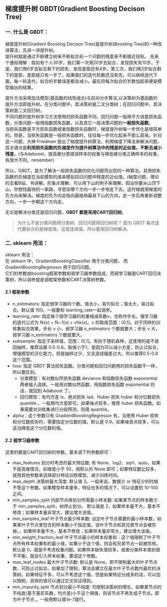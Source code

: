 ## 梯度提升树 GBDT(Gradient Boosting Decison Tree)

### 一. 什么是 GBDT：
梯度提升树(Gradient Boosting Decison Tree)是提升树(Boosting Tree)的一种改进算法，先讲一讲提升树。  
提升树就是通过不断建立树来不断拟合前一个问题的残差来不断接近目标。
先来个通俗理解：假如有个人30岁，我们第一次用20岁去拟合，发现损失有10岁。于是，我们用6岁去拟合剩下的损失，发现差距还有4岁。第三次，我们用3岁拟合剩下的差距，差距就只有一岁了。如果我们的迭代轮数还没有完，可以继续迭代下面，每一轮迭代，拟合的岁数误差都会减小。最后将每次拟合的岁数加起来便是模型输出的结果。  

提升方法采用加法模型(基函数的线性组合)与前向分步算法,以决策树为基函数的提升方法即提升树。在分类问题中，其决策树是二叉分类树；在回归问题中，其决策树是二叉回归树。  
不同问题的提升树学习方法使用的损失函数不同，回归问题一般用平方误差损失函数，分类问题一般用指数损失函数，以及其它一般决策问题的**一般损失函数**。    
当损失函数是平方损失函数或者指数损失函数时，梯度提升树每一步优化是很简单的。但是，当损失函数是一般损失函数时，往往每一步优化起来不那么容易。针对这一问题，大神 Friedman 提出了梯度提升树算法，利用梯度下降法来解决问题，其关键点是**利用损失函数的负梯度作为提升树算法中的残差的近似值，不断去减小残差**。(与Adaboost，提高被分类错误样本的权重与降低被分类正确样本的权重，有很大不同，remember)  

所以，GBDT，是为了解决一般损失函数的优化问题而出现的一种算法。其用损失函数的负梯度在当前模型的值来模拟回归问题中残差的近似值。(梯度问题，理论的去看B站、书讲解。形象点理解，可以用下山的例子来理解，假设你要从山顶下山，你想找最快的一条路，寻思往哪个方向一步一步地走下去。这时候就用梯度的负方向来解决。梯度的负方向会指向最陡峭最易下山的方向，走一步后再重新调整方向，一步一步朝这个方向走。

无论是解决分类还是回归问题，**GBDT 都是采用CART回归树**。
> 为什么不是分类问题用分类树，回归问题用回归树呢？
> 因为 GBDT 每次迭代要拟合的是梯度值，这是连续值，所以要用回归树解决。  

### 二. sklearn 用法：
sklearn 用法：  
在 sklearn 中，GradientBoostingClassifier 用于分类问题， 而 GradientBoostingRegressor 用于回归问题。  
它们的参数由boosting框架参数和弱学习器参数组成，而弱学习器是CART回归决策树，所以调参就是调框架参数和CART决策树参数。   
>
#### 2.1 框架参数
- n_estimators: 指定弱学习器的个数。值太小，易欠拟合；值太大，易过拟合。默认值 100。一般要和 learning_rate一起调参。
- learning_rate: 指定每个弱学习器的权重缩减系数ν，也称作步长。强学习器的迭代公式为 fk(x) = fk−1(x) + νhk(x)。ν 的取值范围：(0,1]。对于同样的训练集拟合效果，步长 ν 小，弱学习器 n_estimators 个数就要大；步长 ν 大，弱学习器 n_estimators 个数就要大。
- subsample: 指定子采样值，范围：(0,1]。有别于随机森林，这里用的是不放回抽样，推荐设置 0.5-0.8。取值小于1，是因为可以减小方差，防止过拟合，增强模型的泛化能力，但是抽样过少，又会造成偏差过大。所以推荐0.5-0.8这个范围。  
- loss: 指定 GBDT 算法损失函数。分类问题和回归问题用的损失函数不一样，所以要区别。    
  - 分类模型：有对数似然损失函数 deviance 和指数损失函数 exponential 两者输入选择。一般用对数似然函数，用指数损失函数 exponential 的话，就回到 Adaboost 了。
  - 回归模型：有均方差 ls、绝对损失 lad、Huber 损失 huber 和分位数损失 quantile 。一般用均方差即可。如果噪点较多，推荐 huber 损失函数。如果需要对训练集进行分段预测，则用 quantile。
- alpha：这个参数只有 GradientBoostingRegressor 有，当使用 Huber 损失和分位数损失时，需要指定分位数的值。默认是 0.9，如果噪音点较多，可以适当降低这个分位数的值。

#### 2.2 弱学习器参数  
这里的都是CART回归树的参数，基本调下列参数即可：  
- max_features 划分时考虑的最大特征数: 有 None、log2、sqrt、auto。如果不是高维情况，如维度小于 50，用默认的 None 即可；如果特征数比较多，就用其他参数来选择部分特征训练模型，减少训练时间。  
- max_depth 决策树最大深度: 默认值 3。一般来说，数据少 or 特征少的时候不管这个参数。如果模型样本量多，特征也多的情况下，可以设置到 10-100 之间。
- min_samples_split 内部节点再划分所需最小样本数: 如果某节点的样本数少于 min_samples_split，树停止划分。 默认值是 2，如果样本量不大，基本不修改；如果样本量非常大，建议增大该值。  
- min_samples_leaf 叶子节点最少样本数: 设定叶子节点需要的最小样本数，如果某叶子节点里包含的样本数小于指定值，该叶子节点和其兄弟节点会被剪掉。，如果样本量不大，基本不修改；如果样本量非常大，建议增大该值。 
- min_weight_fraction_leaf 叶子节点最小的样本权重和：这个值限制了叶子节点所有样本权重和的最小值，如果小于这个值，则会和兄弟节点一起被剪枝。 默认是 0，就是不考虑权重问题。如果样本缺失值较多，或者分类样本类别很不平衡，就会引入样本权重，要调这个参数。    
- max_leaf_nodes 最大叶子节点数: 默认是 None，即不限制最大的叶子节点数，可防止过拟合。如果加了限制，算法会建立在最大叶子节点数内最优的决策树。如果特征不多，可以不考虑这个值，但是如果特征分成多的话，可以加以限制，具体的值可以通过交叉验证得到。
- min_impurity_split 节点划分最小不纯度: 可限制决策树的增长，如果某节点的不纯度(基于基尼系数，均方差)小于这个阈值，则该节点不再生成子节点。即为叶子节点 。一般用默认值1e-7就行。




